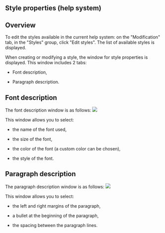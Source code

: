 


## Style properties (help system)
			



<a name="NOTE1"></a>
<a name="NOTE1_1"></a>


## Overview
<a name="overview_ELTTEXTE000104"></a>
To edit the styles available in the current help system: on the "Modification" tab, in the "Styles" group, click "Edit styles". The list of available styles is displayed.

When creating or modifying a style, the window for style properties is displayed. This window includes 2 tabs:

- Font description,

- Paragraph description.




<a name="NOTE2"></a>
<a name="NOTE2_1"></a>


## Font description
<a name="font_description_ELTTEXTE000128"></a>
The font description window is as follows: 
![](https://doc.pcsoft.fr/en-US/images/image.awp?langid=3&name=Style_Paragraphe.gif)


This window allows you to select:

- the name of the font used, 

- the size of the font, 

- the color of the font (a custom color can be chosen), 

- the style of the font.




<a name="NOTE3"></a>
<a name="NOTE3_1"></a>


## Paragraph description
<a name="paragraph_description_ELTTEXTE000152"></a>
The paragraph description window is as follows: 
![](https://doc.pcsoft.fr/en-US/images/image.awp?langid=3&name=Style_Police.gif)
 
This window allows you to select:

- the left and right margins of the paragraph, 

- a bullet at the beginning of the paragraph,

- the spacing between the paragraph lines.





